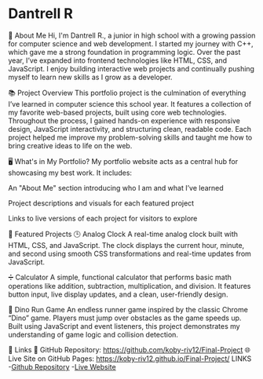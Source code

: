 # Dantrell R
👋 About Me
Hi, I'm Dantrell R., a junior in high school with a growing passion for computer science and web development. I started my journey with C++, which gave me a strong foundation in programming logic. Over the past year, I’ve expanded into frontend technologies like HTML, CSS, and JavaScript. I enjoy building interactive web projects and continually pushing myself to learn new skills as I grow as a developer.

📚 Project Overview
This portfolio project is the culmination of everything I’ve learned in computer science this school year. It features a collection of my favorite web-based projects, built using core web technologies. Throughout the process, I gained hands-on experience with responsive design, JavaScript interactivity, and structuring clean, readable code. Each project helped me improve my problem-solving skills and taught me how to bring creative ideas to life on the web.

🖥️ What's in My Portfolio?
My portfolio website acts as a central hub for showcasing my best work. It includes:

An "About Me" section introducing who I am and what I’ve learned

Project descriptions and visuals for each featured project

Links to live versions of each project for visitors to explore

🚀 Featured Projects
🕒 Analog Clock
A real-time analog clock built with HTML, CSS, and JavaScript. The clock displays the current hour, minute, and second using smooth CSS transformations and real-time updates from JavaScript.

➗ Calculator
A simple, functional calculator that performs basic math operations like addition, subtraction, multiplication, and division. It features button input, live display updates, and a clean, user-friendly design.

🦖 Dino Run Game
An endless runner game inspired by the classic Chrome “Dino” game. Players must jump over obstacles as the game speeds up. Built using JavaScript and event listeners, this project demonstrates my understanding of game logic and collision detection.

📂 Links
🔗 GitHub Repository: https://github.com/koby-riv12/Final-Project
🌐 Live Site on GitHub Pages: https://koby-riv12.github.io/Final-Project/
LINKS
-[Github Repository](https://github.com/koby-riv12/Final-Project)
-[Live Website](https://koby-riv12.github.io/Final-Project/)

